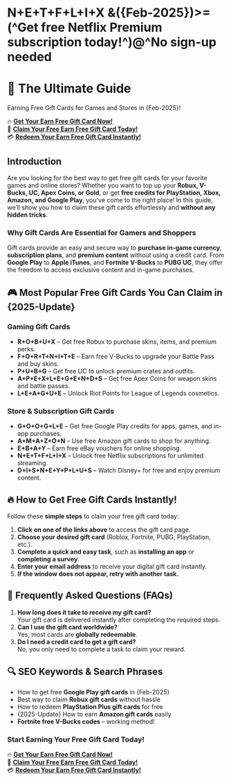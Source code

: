 # N+E+T+F+L+I+X &amp;({Feb-2025})>=(^Get free Netflix Premium subscription today!^)@^No sign-up needed
# 🎁 The Ultimate Guide 
Earning Free Gift Cards for Games and Stores in {Feb-2025}!

🔥 **[Get Your Earn Free Gift Card Now!](https://www.apkhub.site/)**  
🎁 **[Claim Your Free Earn Free Gift Card Today!](https://www.apkhub.site/)**  
💳 **[Redeem Your Earn Free Gift Card Instantly!](https://www.apkhub.site/)**  

## Introduction

Are you looking for the best way to get free gift cards for your favorite games and online stores? Whether you want to top up your **Robux, V-Bucks, UC, Apex Coins, or Gold**, or get **free credits for PlayStation, Xbox, Amazon, and Google Play**, you've come to the right place! In this guide, we’ll show you how to claim these gift cards effortlessly and **without any hidden tricks**.

### Why Gift Cards Are Essential for Gamers and Shoppers

Gift cards provide an easy and secure way to **purchase in-game currency**, **subscription plans**, and **premium content** without using a credit card. From **Google Play** to **Apple iTunes**, and **Fortnite V-Bucks** to **PUBG UC**, they offer the freedom to access exclusive content and in-game purchases. 

## 🎮 Most Popular Free Gift Cards You Can Claim in {2025-Update}

### **Gaming Gift Cards**
- **R+O+B+U+X** – Get free Robux to purchase skins, items, and premium perks.
- **F+O+R+T+N+I+T+E** – Earn free V-Bucks to upgrade your Battle Pass and buy skins.
- **P+U+B+G** – Get free UC to unlock premium crates and outfits.
- **A+P+E+X+L+E+G+E+N+D+S** – Get free Apex Coins for weapon skins and battle passes.
- **L+E+A+G+U+E** – Unlock Riot Points for League of Legends cosmetics.

### **Store & Subscription Gift Cards**
- **G+O+O+G+L+E** – Get free Google Play credits for apps, games, and in-app purchases.
- **A+M+A+Z+O+N** – Use free Amazon gift cards to shop for anything.
- **E+B+A+Y** – Earn free eBay vouchers for online shopping.
- **N+E+T+F+L+I+X** – Unlock free Netflix subscriptions for unlimited streaming.
- **D+I+S+N+E+Y+P+L+U+S** – Watch Disney+ for free and enjoy premium content.

## 🔥 How to Get Free Gift Cards Instantly!

Follow these **simple steps** to claim your free gift card today:

1. **Click on one of the links above** to access the gift card page.
2. **Choose your desired gift card** (Roblox, Fortnite, PUBG, PlayStation, etc.).
3. **Complete a quick and easy task**, such as **installing an app** or **completing a survey**.
4. **Enter your email address** to receive your digital gift card instantly.
5. **If the window does not appear, retry with another task.**

## 🎯 Frequently Asked Questions (FAQs)

1. **How long does it take to receive my gift card?**  
   Your gift card is delivered instantly after completing the required steps.
2. **Can I use the gift card worldwide?**  
   Yes, most cards are **globally redeemable**.
3. **Do I need a credit card to get a gift card?**  
   No, you only need to complete a task to claim your reward.

## 🔍 SEO Keywords & Search Phrases

- How to get free **Google Play gift cards** in {Feb-2025}
- Best way to claim **Robux gift cards** without hassle
- How to redeem **PlayStation Plus gift cards** for free
- {2025-Update} How to earn **Amazon gift cards** easily
- **Fortnite free V-Bucks codes** – working method!

### **Start Earning Your Free Gift Card Today!**

🔥 **[Get Your Earn Free Gift Card Now!](https://www.apkhub.site/)**  
🎁 **[Claim Your Free Earn Free Gift Card Today!](https://www.apkhub.site/)**  
💳 **[Redeem Your Earn Free Gift Card Instantly!](https://www.apkhub.site/)**
